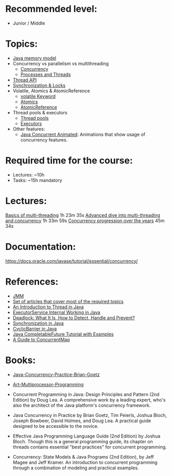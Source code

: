 **Recommended level:** 
=======================
- Junior / Middle

**Topics:**
=======================
- [Java memory model](https://docs.oracle.com/javase/specs/jls/se21/html/jls-17.html#jls-17.4)
- Concurrency vs parallelism vs multithreading
    + [Concurrency](https://docs.oracle.com/javase/tutorial/essential/concurrency/index.html)
    + [Processes and Threads](https://docs.oracle.com/javase/tutorial/essential/concurrency/procthread.html)
- [Thread API](https://docs.oracle.com/en/java/javase/21/docs/api/java.base/java/lang/Thread.html)
- [Synchronization & Locks](https://docs.oracle.com/javase/specs/jls/se21/html/jls-17.html#jls-17.1)
- Volatile, Atomics & AtomicReference
    + [volatile Keyword](https://docs.oracle.com/javase/specs/jls/se21/html/jls-8.html#jls-8.3.1.4)
    + [Atomics](https://docs.oracle.com/en/java/javase/21/docs/api/java.base/java/util/concurrent/atomic/package-summary.html)
    + [AtomicReference](https://docs.oracle.com/en/java/javase/21/docs/api/java.base/java/util/concurrent/atomic/AtomicReference.html)
- Thread pools & executors
  + [Thread pools](https://docs.oracle.com/javase/tutorial/essential/concurrency/pools.html)
  + [Executors](https://docs.oracle.com/en/java/javase/21/docs/api/java.base/java/util/concurrent/Executors.html)
- Other features:
  + [Java Concurrent Animated](https://sourceforge.net/projects/javaconcurrenta/): Animations that show usage of concurrency features.

**Required time for the course:** 
=======================
- Lectures: ~10h
- Tasks: ~15h mandatory

**Lectures:** 
=======================
[Basics of multi-threading](https://videoportal.epam.com/video/6RnN3GRr) 1h 23m 35s
[Advanced dive into multi-threading and concurrency](https://videoportal.epam.com/video/nRmWY1a9) 1h 33m 59s
[Concurrency progression over the years](https://videoportal.epam.com/video/bYqdGBae) 45m 34s

Documentation: 
=======================

https://docs.oracle.com/javase/tutorial/essential/concurrency/


**References:** 
=======================

- [JMM](https://shipilev.net/blog/2014/jmm-pragmatics/) 
- [Set of articles that cover most of the required topics](https://www.baeldung.com/java-concurrency)
- [An Introduction to Thread in Java](https://www.simplilearn.com/tutorials/java-tutorial/thread-in-java)
- [ExecutorService Internal Working in Java](https://medium.com/codex/executorservice-internal-working-in-java-7b286882f54e)
- [Deadlock: What It Is, How to Detect, Handle and Prevent?](https://www.baeldung.com/cs/os-deadlock)
- [Synchronization in Java](https://www.mygreatlearning.com/blog/synchronization-in-java/)
- [CyclicBarrier in Java](https://www.baeldung.com/java-cyclic-barrier)
- [Java CompletableFuture Tutorial with Examples](https://www.callicoder.com/java-8-completablefuture-tutorial/)
- [A Guide to ConcurrentMap](https://www.baeldung.com/java-concurrent-map)


**Books:** 
=======================

- [Java-Concurrency-Practice-Brian-Goetz](https://www.amazon.com/Java-Concurrency-Practice-Brian-Goetz/dp/0321349601) 

- [Art-Multiprocessor-Programming](https://www.amazon.com/Art-Multiprocessor-Programming-Revised-Reprint/dp/0123973376)
- Concurrent Programming in Java: Design Principles and Pattern (2nd Edition) by Doug Lea. A comprehensive work by a leading expert, who's also the architect of the Java platform's concurrency framework.
- Java Concurrency in Practice by Brian Goetz, Tim Peierls, Joshua Bloch, Joseph Bowbeer, David Holmes, and Doug Lea. A practical guide designed to be accessible to the novice.
- Effective Java Programming Language Guide (2nd Edition) by Joshua Bloch. Though this is a general programming guide, its chapter on threads contains essential "best practices" for concurrent programming.
- Concurrency: State Models & Java Programs (2nd Edition), by Jeff Magee and Jeff Kramer. An introduction to concurrent programming through a combination of modeling and practical examples.
